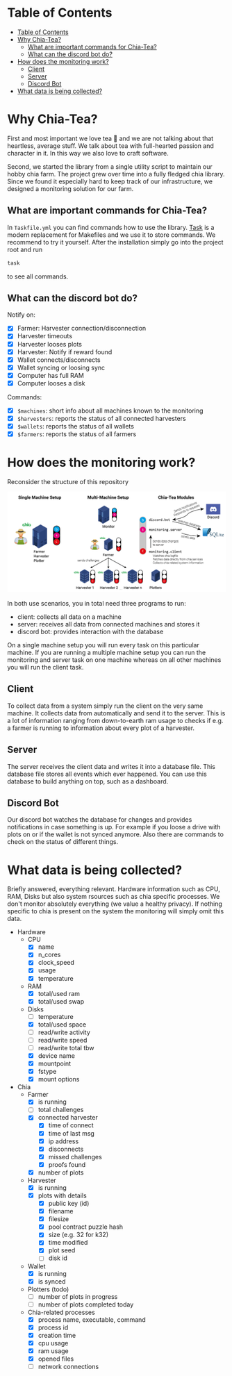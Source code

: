 # Table of Contents

- [Table of Contents](#table-of-contents)
- [Why Chia-Tea?](#why-chia-tea)
  - [What are important commands for Chia-Tea?](#what-are-important-commands-for-chia-tea)
  - [What can the discord bot do?](#what-can-the-discord-bot-do)
- [How does the monitoring work?](#how-does-the-monitoring-work)
  - [Client](#client)
  - [Server](#server)
  - [Discord Bot](#discord-bot)
- [What data is being collected?](#what-data-is-being-collected)

# Why Chia-Tea?

First and most important we love tea 🍵 and we are not talking about that heartless, average stuff. We talk about tea with full-hearted passion and character in it. In this way we also love to craft software.

Second, we started the library from a single utility script to maintain our hobby chia farm. The project grew over time into a fully fledged chia library. Since we found it especially hard to keep track of our infrastructure, we designed a monitoring solution for our farm.

## What are important commands for Chia-Tea?

In `Taskfile.yml` you can find commands how to use the library. [Task](https://taskfile.dev/#/installation) is a modern replacement for Makefiles and we use it to store commands. We recommend to try it yourself. After the installation simply go into the project root and run

```bash
task
```

to see all commands.

## What can the discord bot do?

Notify on:

- [x] Farmer: Harvester connection/disconnection
- [x] Harvester timeouts
- [x] Harvester looses plots
- [x] Harvester: Notify if reward found
- [x] Wallet connects/disconnects
- [x] Wallet syncing or loosing sync
- [x] Computer has full RAM
- [x] Computer looses a disk

Commands:

- [x] `$machines`: short info about all machines known to the monitoring
- [x] `$harvesters`: reports the status of all connected harvesters
- [x] `$wallets`: reports the status of all wallets
- [x] `$farmers`: reports the status of all farmers

# How does the monitoring work?

Reconsider the structure of this repository

![Chia-Tea Infrastructure](Chia_Infrastructure.png?raw=true)

In both use scenarios, you in total need three programs to run:

- client: collects all data on a machine
- server: receives all data from connected machines and stores it
- discord bot: provides interaction with the database

On a single machine setup you will run every task on this particular machine. If you are running a multiple machine setup you can run the monitoring and server task on one machine whereas on all other machines you will run the client task.

## Client

To collect data from a system simply run the client on the very same machine. It collects data from automatically and send it to the server. This is a lot of information ranging from down-to-earth ram usage to checks if e.g. a farmer is running to information about every plot of a harvester.

## Server

The server receives the client data and writes it into a database file. This database file stores all events which ever happened. You can use this database to build anything on top, such as a dashboard.

## Discord Bot

Our discord bot watches the database for changes and provides notifications in case something is up. For example if you loose a drive with plots on or if the wallet is not synced anymore. Also there are commands to check on the status of different things.

# What data is being collected?

Briefly answered, everything relevant. Hardware information such as CPU, RAM, Disks but also system rsources such as chia specific processes. We don't monitor absolutely everything (we value a healthy privacy). If nothing specific to chia is present on the system the monitoring will simply omit this data.

- Hardware
  - CPU
    - [x] name
    - [x] n_cores
    - [x] clock_speed
    - [x] usage
    - [x] temperature
  - RAM
    - [x] total/used ram
    - [x] total/used swap
  - Disks
    - [ ] temperature
    - [x] total/used space
    - [ ] read/write activity
    - [ ] read/write speed
    - [ ] read/write total tbw
    - [x] device name
    - [x] mountpoint
    - [x] fstype
    - [x] mount options
- Chia
  - Farmer
    - [x] is running
    - [ ] total challenges
    - [x] connected harvester
      - [x] time of connect
      - [x] time of last msg
      - [x] ip address
      - [x] disconnects
      - [x] missed challenges
      - [x] proofs found
    - [x] number of plots
  - Harvester
    - [x] is running
    - [x] plots with details
      - [x] public key (id)
      - [x] filename
      - [x] filesize
      - [x] pool contract puzzle hash
      - [x] size (e.g. 32 for k32)
      - [x] time modified
      - [x] plot seed
      - [ ] disk id
  - Wallet
    - [x] is running
    - [x] is synced
  - Plotters (todo)
    - [ ] number of plots in progress
    - [ ] number of plots completed today
  - Chia-related processes
    - [x] process name, executable, command
    - [x] process id
    - [x] creation time
    - [x] cpu usage
    - [x] ram usage
    - [x] opened files
    - [ ] network connections

